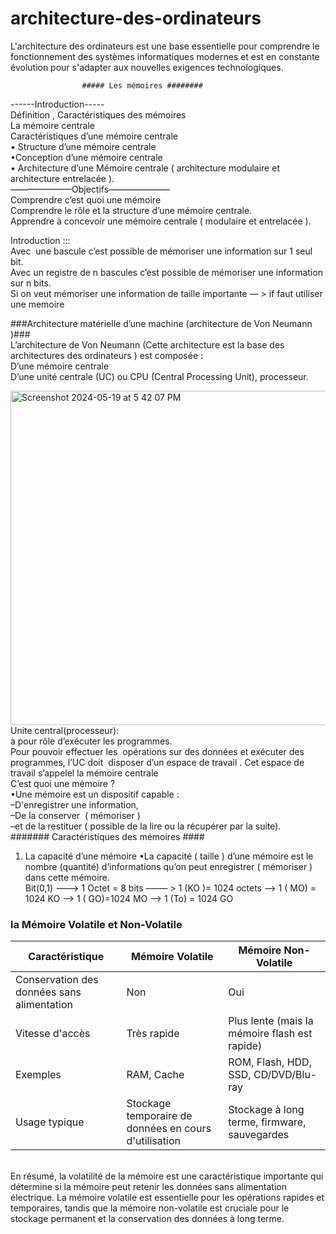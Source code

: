 # architecture-des-ordinateurs
L'architecture des ordinateurs est une base essentielle pour comprendre le fonctionnement des systèmes informatiques modernes et est en constante évolution pour s'adapter aux nouvelles exigences technologiques.

                    ##### Les mémoires ########
  ------Introduction-----<br/>
Définition , Caractéristiques des mémoires<br/>
La mémoire centrale<br/>
Caractéristiques d’une mémoire centrale<br/>
	• Structure d’une mémoire centrale<br/>
	•Conception d’une mémoire centrale<br/>
	• Architecture d’une Mémoire centrale ( architecture modulaire et architecture entrelacée ).<br/>
 ———————Objectifs———————<br/>
Comprendre c’est quoi une mémoire<br/>
Comprendre le rôle et la structure d’une mémoire centrale.<br/>
Apprendre à concevoir une mémoire centrale ( modulaire et entrelacée ).<br/>

Introduction :::<br/>
Avec  une bascule c’est possible de mémoriser une information sur 1 seul bit.<br/>
Avec un registre de n bascules  c’est possible de mémoriser une  information sur n bits.<br/>
Si on veut mémoriser une information de taille importante — > if faut utiliser une memoire<br/>

###Architecture matérielle d’une machine (architecture de Von Neumann )###<br/>
L’architecture de Von Neumann (Cette architecture est la base des architectures des ordinateurs ) est composée :<br/>
  D’une mémoire centrale<br/>
  D’une unité centrale  (UC) ou CPU (Central Processing Unit), processeur.<br/>

<img width="535" alt="Screenshot 2024-05-19 at 5 42 07 PM" src="https://github.com/amineelhassak/architecture-des-ordinateurs/assets/123774795/751e52e6-7815-4f02-ba9e-621b6ae409c3"><br/>
Unite central(processeur):<br/>
	à pour rôle d’exécuter les programmes.<br/>
	Pour pouvoir effectuer les  opérations sur des données et exécuter des programmes, l’UC doit  disposer d’un espace de travail . Cet espace de travail s’appelel la mémoire centrale<br/>
C’est quoi une mémoire ? <br/>
•Une mémoire est un dispositif capable : <br/>
–D'enregistrer une information, <br/>
–De la conserver  ( mémoriser )<br/>
–et de la restituer ( possible de la lire ou la récupérer par la suite).<br/>
	####### Caractéristiques des mémoires #### <br/>
1. La capacité d’une mémoire
	•La capacité ( taille ) d’une mémoire est le nombre (quantité) d’informations qu’on peut enregistrer ( mémoriser ) dans cette mémoire.<br/>
 Bit(0,1) ---> 1 Octet = 8 bits  –—— >  1 (KO )= 1024 octets —> 1 ( MO) = 1024 KO ——> 1 ( GO)=1024 MO —> 1 (To) = 1024 GO <br/>
 
<h3>la Mémoire Volatile et Non-Volatile</h3>
    <table>
        <thead>
            <tr>
                <th>Caractéristique</th>
                <th>Mémoire Volatile</th>
                <th>Mémoire Non-Volatile</th>
            </tr>
        </thead>
        <tbody>
            <tr>
                <td>Conservation des données sans alimentation</td>
                <td>Non</td>
                <td>Oui</td>
            </tr>
            <tr>
                <td>Vitesse d'accès</td>
                <td>Très rapide</td>
                <td>Plus lente (mais la mémoire flash est rapide)</td>
            </tr>
            <tr>
                <td>Exemples</td>
                <td>RAM, Cache</td>
                <td>ROM, Flash, HDD, SSD, CD/DVD/Blu-ray</td>
            </tr>
            <tr>
                <td>Usage typique</td>
                <td>Stockage temporaire de données en cours d'utilisation</td>
                <td>Stockage à long terme, firmware, sauvegardes</td>
            </tr>
        </tbody>
    </table><br/>
En résumé, la volatilité de la mémoire est une caractéristique importante qui détermine si la mémoire peut retenir les données sans alimentation électrique. La mémoire volatile est essentielle pour les opérations rapides et temporaires, tandis que la mémoire non-volatile est cruciale pour le stockage permanent et la conservation des données à long terme.
